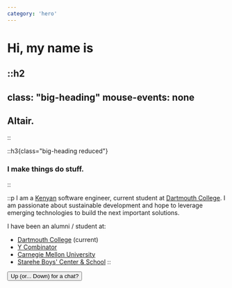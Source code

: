 ```yaml
---
category: 'hero'
---
```


# Hi, my name is

::h2
---
class: "big-heading"
mouse-events: none
---
## Altair.
::

::h3{class="big-heading reduced"}
### I make things do stuff.
::

::p
I am a [Kenyan][kenya] software engineer,
current student at [Dartmouth College][dartmouth].
I am passionate about sustainable development
and hope to leverage emerging technologies
to build the next important solutions.

I have been an alumni / student at:
- [Dartmouth College][dartmouth] (current)
- [Y Combinator][yc]
- [Carnegie Mellon University][cmu]
- [Starehe Boys' Center & School][starehe]
::

<button
  class="email-link"
  href="mailto:amittaijoel@outlook.com"
  target="_blank"
  rel="noreferrer">
  Up (or... Down) for a chat?
</button>

[dartmouth]:  https://home.dartmouth.edu/
[kenya]:      https://www.bbc.com/news/world-africa-13681341
[starehe]:    https://www.stareheboyscentre.ac.ke/sbc/
[yc]:         https://www.startupschool.org/
[cmu]:        https://www.cs.cmu.edu/
